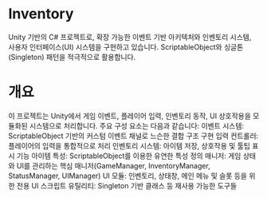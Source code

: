 # Inventory
Unity 기반의 C# 프로젝트로, 확장 가능한 이벤트 기반 아키텍처와 인벤토리 시스템, 사용자 인터페이스(UI) 시스템을 구현하고 있습니다. ScriptableObject와 싱글톤(Singleton) 패턴을 적극적으로 활용합니다.

# 개요
이 프로젝트는 Unity에서 게임 이벤트, 플레이어 입력, 인벤토리 동작, UI 상호작용을 모듈화된 시스템으로 처리합니다. 주요 구성 요소는 다음과 같습니다:
이벤트 시스템: ScriptableObject 기반의 커스텀 이벤트 채널로 느슨한 결합 구조 구현
입력 컨트롤러: 플레이어의 입력을 통합적으로 처리
인벤토리 시스템: 아이템 저장, 상호작용 및 툴팁 표시 기능
아이템 특성: ScriptableObject를 이용한 유연한 특성 정의
매니저: 게임 상태와 UI를 관리하는 핵심 매니저(GameManager, InventoryManager, StatusManager, UIManager)
UI 모듈: 인벤토리, 상태창, 메인 메뉴 및 슬롯 등을 위한 전용 UI 스크립트
유틸리티: Singleton<T> 기반 클래스 등 재사용 가능한 도구들
